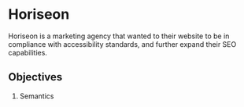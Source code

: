 # Horiseon

Horiseon is a marketing agency that wanted to their website to be in compliance with accessibility standards, and further expand their SEO capabilities.

## Objectives

1. Semantics